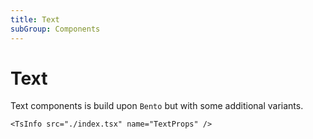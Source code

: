 ```yaml
---
title: Text
subGroup: Components
---
```


# Text

Text components is build upon `Bento` but with some additional variants.

<Demo src="./demos/demo1.tsx" />

```
<TsInfo src="./index.tsx" name="TextProps" />
```
